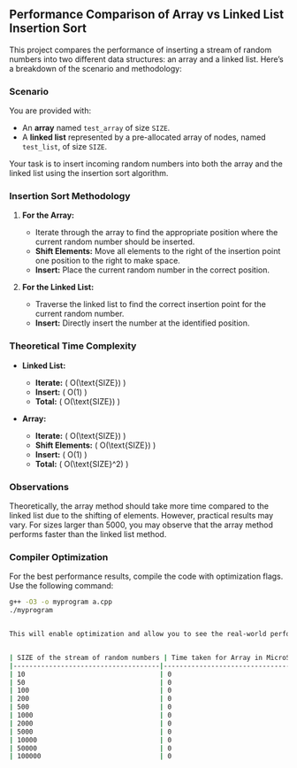 ## Performance Comparison of Array vs Linked List Insertion Sort

This project compares the performance of inserting a stream of random numbers into two different data structures: an array and a linked list. Here’s a breakdown of the scenario and methodology:

### Scenario

You are provided with:
- An **array** named `test_array` of size `SIZE`.
- A **linked list** represented by a pre-allocated array of nodes, named `test_list`, of size `SIZE`.

Your task is to insert incoming random numbers into both the array and the linked list using the insertion sort algorithm.

### Insertion Sort Methodology

1. **For the Array:**
   - Iterate through the array to find the appropriate position where the current random number should be inserted.
   - **Shift Elements:** Move all elements to the right of the insertion point one position to the right to make space.
   - **Insert:** Place the current random number in the correct position.

2. **For the Linked List:**
   - Traverse the linked list to find the correct insertion point for the current random number.
   - **Insert:** Directly insert the number at the identified position.

### Theoretical Time Complexity

- **Linked List:** 
  - **Iterate:** \( O(\text{SIZE}) \)
  - **Insert:** \( O(1) \)
  - **Total:** \( O(\text{SIZE}) \)

- **Array:**
  - **Iterate:** \( O(\text{SIZE}) \)
  - **Shift Elements:** \( O(\text{SIZE}) \)
  - **Insert:** \( O(1) \)
  - **Total:** \( O(\text{SIZE}^2) \)

### Observations

Theoretically, the array method should take more time compared to the linked list due to the shifting of elements. However, practical results may vary. For sizes larger than 5000, you may observe that the array method performs faster than the linked list method.

### Compiler Optimization

For the best performance results, compile the code with optimization flags. Use the following command:

```bash
g++ -O3 -o myprogram a.cpp
./myprogram


This will enable optimization and allow you to see the real-world performance differences between the two methods.


| SIZE of the stream of random numbers | Time taken for Array in MicroSeconds | Time Taken for Linked List in MicroSeconds |
|-------------------------------------|--------------------------------------|--------------------------------------------|
| 10                                  | 0                                    | 0                                          |
| 50                                  | 0                                    | 1                                          |
| 100                                 | 0                                    | 3                                          |
| 200                                 | 0                                    | 11                                         |
| 500                                 | 0                                    | 65                                         |
| 1000                                | 0                                    | 248                                        |
| 2000                                | 0                                    | 2157                                       |
| 5000                                | 0                                    | 29394                                      |
| 10000                               | 0                                    | 127103                                     |
| 50000                               | 0                                    | 6318925                                    |
| 100000                              | 0                                    | 28782206                                   |

